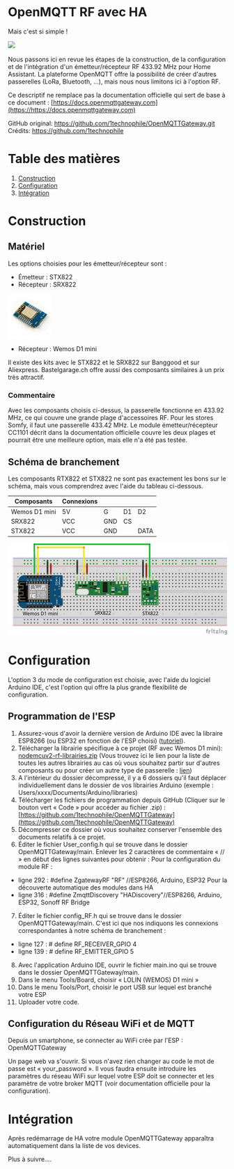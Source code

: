 # OpenMQTT RF avec HA
Mais c'est si simple !


![](https://i.imgur.com/AwOfCaj.jpg)


Nous passons ici en revue les étapes de la construction, de la configuration et de l'intégration d'un émetteur/récepteur RF 433.92 MHz pour Home Assistant. La plateforme OpenMQTT offre la possibilité de créer d'autres passerelles (LoRa, Bluetooth, …), mais nous nous limitons ici à l'option RF.

Ce descriptif ne remplace pas la documentation officielle qui sert de base à ce document : [https://docs.openmqttgateway.com](https://https://docs.openmqttgateway.com)

GitHub original: https://github.com/1technophile/OpenMQTTGateway.git
Crédits: https://github.com/1technophile


# Table des matières

1. [Construction](#Construction)
2. [Configuration](#Configuration)
3. [Intégration](#Intégration)

# Construction

## Matériel

Les options choisies pour les émetteur/récepteur sont :

- Émetteur : STX822
- Récepteur : SRX822

<img src="https://github.com/yvansandoz/OpenMQTT-RF-HA/blob/main/pictures/wemos_d1_mini.jpg" alt="822"
	title="STX822/RTX822" width="100" height="100" />

- Récepteur : Wemos D1 mini

Il existe des kits avec le STX822 et le SRX822 sur Banggood et sur Aliexpress. Bastelgarage.ch offre aussi des composants similaires à un prix très attractif.

### Commentaire

Avec les composants choisis ci-dessus, la passerelle fonctionne en 433.92 MHz, ce qui couvre une grande plage d&#39;accessoires RF. Pour les stores Somfy, il faut une passerelle 433.42 MHz. Le module émetteur/récepteur CC1101 décrit dans la documentation officielle couvre les deux plages et pourrait être une meilleure option, mais elle n&#39;a été pas testée.

## Schéma de branchement

Les composants RTX822 et STX822 ne sont pas exactement les bons sur le schéma, mais vous comprendrez avec l&#39;aide du tableau ci-dessous.

| Composants       | Connexions |      |      |      |
| ---------------- | ---------- | ---- | ---- | ---- |
| Wemos D1 mini    | 5V         | G    | D1   | D2   |
| SRX822           | VCC        | GND  | CS   |      |
| STX822           | VCC        | GND  |      | DATA |






![](https://github.com/yvansandoz/OpenMQTT-RF-HA/blob/main/pictures/OpenMQTTGateway_Sketch.png)


# Configuration

L&#39;option 3 du mode de configuration est choisie, avec l&#39;aide du logiciel Arduino IDE, c&#39;est l&#39;option qui offre la plus grande flexibilité de configuration.

## Programmation de l&#39;ESP

1. Assurez-vous d&#39;avoir la dernière version de Arduino IDE avec la libraire ESP8266 (ou ESP32 en fonction de l&#39;ESP choisi) ([tutoriel](https://github.com/esp8266/Arduino#installing-with-boards-manager)).
2. Télécharger la librairie spécifique à ce projet (RF avec Wemos D1 mini): [nodemcuv2-rf-librairies.zip](https://github.com/1technophile/OpenMQTTGateway/releases/download/v0.9.8/nodemcuv2-rf-libraries.zip) (Vous trouvez ici le lien pour la liste de toutes les autres librairies au cas où vous souhaitez partir sur d&#39;autres composants ou pour créer un autre type de passerelle : [lien](https://github.com/1technophile/OpenMQTTGateway/releases))
3. A l&#39;intérieur du dossier décompressé, il y a 6 dossiers qu&#39;il faut déplacer individuellement dans le dossier de vos librairies Arduino (exemple : Users/xxxx/Documents/Arduino/libraries)
4. Télécharger les fichiers de programmation depuis GitHub (Cliquer sur le bouton vert « Code » pour accéder au fichier .zip) : [https://github.com/1technophile/OpenMQTTGateway](https://github.com/1technophile/OpenMQTTGateway)
5. Décompresser ce dossier où vous souhaitez conserver l&#39;ensemble des documents relatifs à ce projet.
6. Éditer le fichier User\_config.h qui se trouve dans le dossier OpenMQTTGateway/main. Enlever les 2 caractères de commentaire « // » en début des lignes suivantes pour obtenir :
 Pour la configuration du module RF :
 - ligne 292 : #define ZgatewayRF &quot;RF&quot; //ESP8266, Arduino, ESP32
 Pour la découverte automatique des modules dans HA
 - ligne 316 : #define ZmqttDiscovery &quot;HADiscovery&quot;//ESP8266, Arduino, ESP32, Sonoff RF Bridge
7. Éditer le fichier config\_RF.h qui se trouve dans le dossier OpenMQTTGateway/main. C&#39;est ici que nos indiquons les connexions correspondantes à notre schéma de branchement :
 - ligne 127 : # define RF\_RECEIVER\_GPIO 4
- ligne 139 : # define RF\_EMITTER\_GPIO 5
8. Avec l&#39;application Arduino IDE, ouvrir le fichier main.ino qui se trouve dans le dossier OpenMQTTGateway/main.
9. Dans le menu Tools/Board, choisir « LOLIN (WEMOS) D1 mini »
10. Dans le menu Tools/Port, choisir le port USB sur lequel est branché votre ESP
11. Uploader votre code.

## Configuration du Réseau WiFi et de MQTT

Depuis un smartphone, se connecter au WiFi crée par l&#39;ESP : OpenMQTTGateway

Un page web va s&#39;ouvrir. Si vous n&#39;avez rien changer au code le mot de passe est « your\_password ». Il vous faudra ensuite introduire les paramètres du réseau WiFi sur lequel votre ESP doit se connecter et les paramètre de votre broker MQTT (voir documentation officielle pour la configuration).

# Intégration

Après redémarrage de HA votre module OpenMQTTGateway apparaîtra automatiquement dans la liste de vos devices.

Plus à suivre….